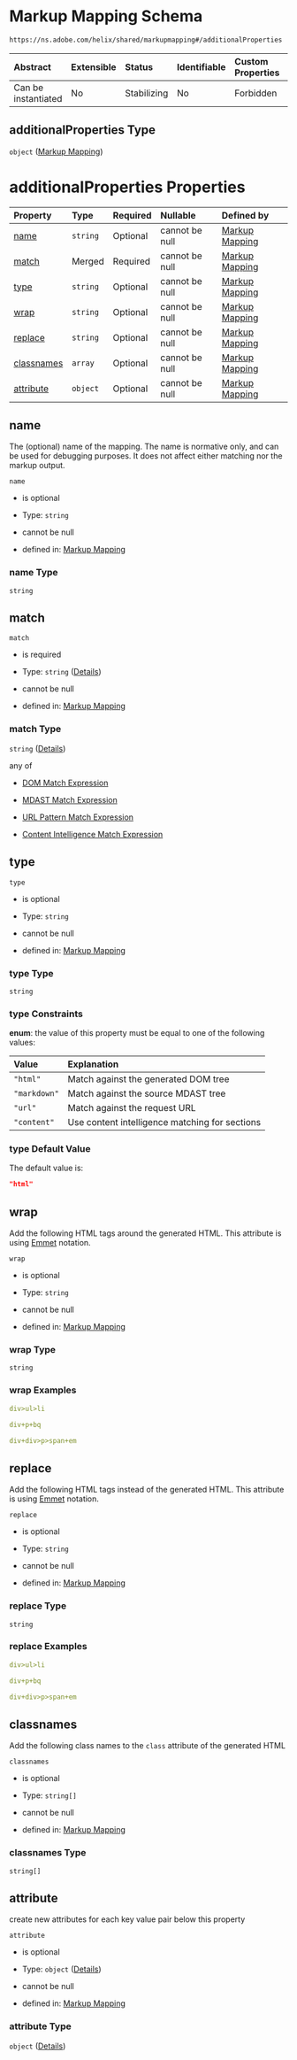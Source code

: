 # Markup Mapping Schema

```txt
https://ns.adobe.com/helix/shared/markupmapping#/additionalProperties
```



| Abstract            | Extensible | Status      | Identifiable | Custom Properties | Additional Properties | Access Restrictions | Defined In                                                       |
| :------------------ | :--------- | :---------- | :----------- | :---------------- | :-------------------- | :------------------ | :--------------------------------------------------------------- |
| Can be instantiated | No         | Stabilizing | No           | Forbidden         | Forbidden             | none                | [markup.schema.json*](markup.schema.json "open original schema") |

## additionalProperties Type

`object` ([Markup Mapping](markup-markup-mapping.md))

# additionalProperties Properties

| Property                  | Type     | Required | Nullable       | Defined by                                                                                                                        |
| :------------------------ | :------- | :------- | :------------- | :-------------------------------------------------------------------------------------------------------------------------------- |
| [name](#name)             | `string` | Optional | cannot be null | [Markup Mapping](markupmapping-properties-name.md "https://ns.adobe.com/helix/shared/markupmapping#/properties/name")             |
| [match](#match)           | Merged   | Required | cannot be null | [Markup Mapping](markupmapping-properties-match.md "https://ns.adobe.com/helix/shared/markupmapping#/properties/match")           |
| [type](#type)             | `string` | Optional | cannot be null | [Markup Mapping](markupmapping-properties-type.md "https://ns.adobe.com/helix/shared/markupmapping#/properties/type")             |
| [wrap](#wrap)             | `string` | Optional | cannot be null | [Markup Mapping](markupmapping-properties-wrap.md "https://ns.adobe.com/helix/shared/markupmapping#/properties/wrap")             |
| [replace](#replace)       | `string` | Optional | cannot be null | [Markup Mapping](markupmapping-properties-replace.md "https://ns.adobe.com/helix/shared/markupmapping#/properties/replace")       |
| [classnames](#classnames) | `array`  | Optional | cannot be null | [Markup Mapping](markupmapping-properties-classnames.md "https://ns.adobe.com/helix/shared/markupmapping#/properties/classnames") |
| [attribute](#attribute)   | `object` | Optional | cannot be null | [Markup Mapping](markupmapping-properties-attribute.md "https://ns.adobe.com/helix/shared/markupmapping#/properties/attribute")   |

## name

The (optional) name of the mapping. The name is normative only, and can be used for debugging purposes. It does not affect either matching nor the markup output.

`name`

*   is optional

*   Type: `string`

*   cannot be null

*   defined in: [Markup Mapping](markupmapping-properties-name.md "https://ns.adobe.com/helix/shared/markupmapping#/properties/name")

### name Type

`string`

## match



`match`

*   is required

*   Type: `string` ([Details](markupmapping-properties-match.md))

*   cannot be null

*   defined in: [Markup Mapping](markupmapping-properties-match.md "https://ns.adobe.com/helix/shared/markupmapping#/properties/match")

### match Type

`string` ([Details](markupmapping-properties-match.md))

any of

*   [DOM Match Expression](markupmapping-properties-match-anyof-dom-match-expression.md "check type definition")

*   [MDAST Match Expression](markupmapping-properties-match-anyof-mdast-match-expression.md "check type definition")

*   [URL Pattern Match Expression](markupmapping-properties-match-anyof-url-pattern-match-expression.md "check type definition")

*   [Content Intelligence Match Expression](markupmapping-properties-match-anyof-content-intelligence-match-expression.md "check type definition")

## type



`type`

*   is optional

*   Type: `string`

*   cannot be null

*   defined in: [Markup Mapping](markupmapping-properties-type.md "https://ns.adobe.com/helix/shared/markupmapping#/properties/type")

### type Type

`string`

### type Constraints

**enum**: the value of this property must be equal to one of the following values:

| Value        | Explanation                                    |
| :----------- | :--------------------------------------------- |
| `"html"`     | Match against the generated DOM tree           |
| `"markdown"` | Match against the source MDAST tree            |
| `"url"`      | Match against the request URL                  |
| `"content"`  | Use content intelligence matching for sections |

### type Default Value

The default value is:

```json
"html"
```

## wrap

Add the following HTML tags around the generated HTML. This attribute is using [Emmet](https://emmet.io) notation.

`wrap`

*   is optional

*   Type: `string`

*   cannot be null

*   defined in: [Markup Mapping](markupmapping-properties-wrap.md "https://ns.adobe.com/helix/shared/markupmapping#/properties/wrap")

### wrap Type

`string`

### wrap Examples

```yaml
div>ul>li

```

```yaml
div+p+bq

```

```yaml
div+div>p>span+em

```

## replace

Add the following HTML tags instead of the generated HTML. This attribute is using [Emmet](https://emmet.io) notation.

`replace`

*   is optional

*   Type: `string`

*   cannot be null

*   defined in: [Markup Mapping](markupmapping-properties-replace.md "https://ns.adobe.com/helix/shared/markupmapping#/properties/replace")

### replace Type

`string`

### replace Examples

```yaml
div>ul>li

```

```yaml
div+p+bq

```

```yaml
div+div>p>span+em

```

## classnames

Add the following class names to the `class` attribute of the generated HTML

`classnames`

*   is optional

*   Type: `string[]`

*   cannot be null

*   defined in: [Markup Mapping](markupmapping-properties-classnames.md "https://ns.adobe.com/helix/shared/markupmapping#/properties/classnames")

### classnames Type

`string[]`

## attribute

create new attributes for each key value pair below this property

`attribute`

*   is optional

*   Type: `object` ([Details](markupmapping-properties-attribute.md))

*   cannot be null

*   defined in: [Markup Mapping](markupmapping-properties-attribute.md "https://ns.adobe.com/helix/shared/markupmapping#/properties/attribute")

### attribute Type

`object` ([Details](markupmapping-properties-attribute.md))
